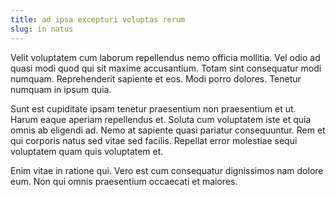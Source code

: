 ```yaml
---
title: ad ipsa excepturi voluptas rerum
slug: in natus
---
```


Velit voluptatem cum laborum repellendus nemo officia mollitia. Vel odio ad quasi modi quod qui sit maxime accusantium. Totam sint consequatur modi numquam. Reprehenderit sapiente et eos. Modi porro dolores. Tenetur numquam in ipsum quia.

Sunt est cupiditate ipsam tenetur praesentium non praesentium et ut. Harum eaque aperiam repellendus et. Soluta cum voluptatem iste et quia omnis ab eligendi ad. Nemo at sapiente quasi pariatur consequuntur. Rem et qui corporis natus sed vitae sed facilis. Repellat error molestiae sequi voluptatem quam quis voluptatem et.

Enim vitae in ratione qui. Vero est cum consequatur dignissimos nam dolore eum. Non qui omnis praesentium occaecati et maiores.

